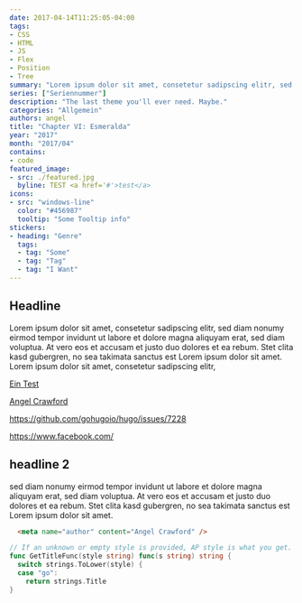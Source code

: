 ```yaml
---
date: 2017-04-14T11:25:05-04:00
tags: 
- CSS
- HTML
- JS
- Flex
- Position
- Tree
summary: "Lorem ipsum dolor sit amet, consetetur sadipscing elitr, sed diam nonumy eirmod tempor invidunt ut labore et dolore magna aliquyam erat, sed diam voluptua. At vero eos et accusam et justo duo dolores et ea rebum. Stet clita kasd gubergren, no sea takimata sanctus est Lorem ipsum dolor sit amet. Lorem ipsum dolor sit amet, consetetur sadipscing elitr"
series: ["Seriennummer"]
description: "The last theme you'll ever need. Maybe."
categories: "Allgemein"
authors: angel
title: "Chapter VI: Esmeralda"
year: "2017"
month: "2017/04"
contains:
- code
featured_image:
- src: ./featured.jpg
  byline: TEST <a href='#'>test</a>
icons:
- src: "windows-line"
  color: "#456987"
  tooltip: "Some Tooltip info"
stickers:
- heading: "Genre"
  tags:
  - tag: "Some"
  - tag: "Tag"
  - tag: "I Want"
---
```


## Headline
Lorem ipsum dolor sit amet, consetetur sadipscing elitr, sed diam nonumy eirmod tempor invidunt ut labore et dolore magna aliquyam erat, sed diam voluptua. At vero eos et accusam et justo duo dolores et ea rebum. Stet clita kasd gubergren, no sea takimata sanctus est Lorem ipsum dolor sit amet. Lorem ipsum dolor sit amet, consetetur sadipscing elitr, 

[Ein Test](/articles/2020/02/test-123/ "Link Title")

[Angel Crawford](https://angel-crawford.de/ "Profil von Angel Crawford")

https://github.com/gohugoio/hugo/issues/7228

https://www.facebook.com/

## headline 2
sed diam nonumy eirmod tempor invidunt ut labore et dolore magna aliquyam erat, sed diam voluptua. At vero eos et accusam et justo duo dolores et ea rebum. Stet clita kasd gubergren, no sea takimata sanctus est Lorem ipsum dolor sit amet.

```html
  <meta name="author" content="Angel Crawford" />
```

```go {linenos=table,hl_lines=[8,"15-17"],linenostart=188}
// If an unknown or empty style is provided, AP style is what you get.
func GetTitleFunc(style string) func(s string) string {
  switch strings.ToLower(style) {
  case "go":
    return strings.Title
}
```
